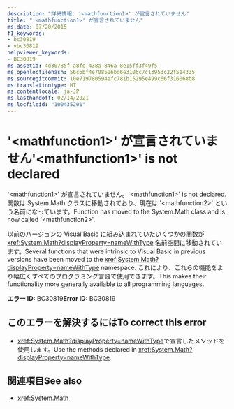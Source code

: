 ```yaml
---
description: "詳細情報: '<mathfunction1>' が宣言されていません"
title: "'<mathfunction1>' が宣言されていません"
ms.date: 07/20/2015
f1_keywords:
- bc30819
- vbc30819
helpviewer_keywords:
- BC30819
ms.assetid: 4d30785f-a8fe-438a-846a-8e15ff3f49f5
ms.openlocfilehash: 56c6bf4e708506bd6e3106c7c13953c22f514335
ms.sourcegitcommit: 10e719780594efc781b15295e499c66f316068b8
ms.translationtype: HT
ms.contentlocale: ja-JP
ms.lasthandoff: 02/14/2021
ms.locfileid: "100435201"
---
```

# <a name="mathfunction1-is-not-declared"></a><span data-ttu-id="81b92-103">'\<mathfunction1>' が宣言されていません</span><span class="sxs-lookup"><span data-stu-id="81b92-103">'\<mathfunction1>' is not declared</span></span>

<span data-ttu-id="81b92-104">'\<mathfunction1>' が宣言されていません。</span><span class="sxs-lookup"><span data-stu-id="81b92-104">'\<mathfunction1>' is not declared.</span></span> <span data-ttu-id="81b92-105">関数は System.Math クラスに移動されており、現在は '\<mathfunction2>' という名前になっています。</span><span class="sxs-lookup"><span data-stu-id="81b92-105">Function has moved to the System.Math class and is now called '\<mathfunction2>'.</span></span>  
  
 <span data-ttu-id="81b92-106">以前のバージョンの Visual Basic に組み込まれていたいくつかの関数が <xref:System.Math?displayProperty=nameWithType> 名前空間に移動されています。</span><span class="sxs-lookup"><span data-stu-id="81b92-106">Several functions that were intrinsic to Visual Basic in previous versions have been moved to the <xref:System.Math?displayProperty=nameWithType> namespace.</span></span> <span data-ttu-id="81b92-107">これにより、これらの機能をより幅広くすべてのプログラミング言語で使用できます。</span><span class="sxs-lookup"><span data-stu-id="81b92-107">This makes their functionality more generally available to all programming languages.</span></span>  
  
 <span data-ttu-id="81b92-108">**エラー ID:** BC30819</span><span class="sxs-lookup"><span data-stu-id="81b92-108">**Error ID:** BC30819</span></span>  
  
## <a name="to-correct-this-error"></a><span data-ttu-id="81b92-109">このエラーを解決するには</span><span class="sxs-lookup"><span data-stu-id="81b92-109">To correct this error</span></span>  
  
- <span data-ttu-id="81b92-110"><xref:System.Math?displayProperty=nameWithType>で宣言したメソッドを使用します。</span><span class="sxs-lookup"><span data-stu-id="81b92-110">Use the methods declared in <xref:System.Math?displayProperty=nameWithType>.</span></span>  
  
## <a name="see-also"></a><span data-ttu-id="81b92-111">関連項目</span><span class="sxs-lookup"><span data-stu-id="81b92-111">See also</span></span>

- <xref:System.Math>
